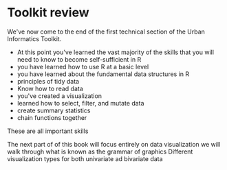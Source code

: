 # Toolkit review

We've now come to the end of the first technical section of the Urban Informatics Toolkit.


- At this point you've learned the vast majority of the skills that you will need to know to become self-sufficient in R
- you have learned how to use R at a basic level
- you have learned about the fundamental data structures in R
- principles of tidy data
- Know how to read data
- you've created a visualization
- learned how to select, filter, and mutate data
- create summary statistics 
- chain functions together

These are all important skills

The next part of of this book will focus entirely on data visualization
we will walk through what is known as the grammar of graphics
Different visualization types for both univariate ad bivariate data 
